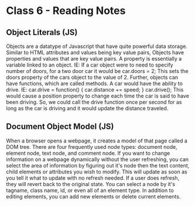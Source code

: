 # Class 6 - Reading Notes

## Object Literals (JS)

 Objects are a datatype of Javascript that have quite powerful data storage. Similar to HTML attributes and values being key value pairs, Objects have properties and values that are key value pairs. A property is essentially a variable linked to an object. 
 IE: If a car object were to need to specify number of doors, for a two door car it would be car.doors = 2; 
 This sets the doors property of the cars object to the value of 2. Further, objects can have functions, which are called methods. A car would have the ability to drive.
 IE:
 car.drive = function() {
   car.distance += speed;
 }
 car.drive();
 This would cause a position property to change each time the car is said to have been driving. So, we could call the drive function once per second for as long as the car is driving and it would update the distance traveled.

## Document Object Model (JS)

When a browser opens a webpage, it creates a model of that page called a DOM tree. There are four frequently used node types: document node, element node, text node, and comment node. If you want to change information on a webpage dynamically without the user refreshing, you can select the area of information by figuring out it's node then the text content, child elements or attributes you wish to modify. This will update as soon as you tell it what to update with no refresh needed. If a user does refresh, they will revert back to the original state. You can select a node by it's tagname, class name, id, or even all of an element type. In addition to editing elements, you can add new elements or delete current elements.
